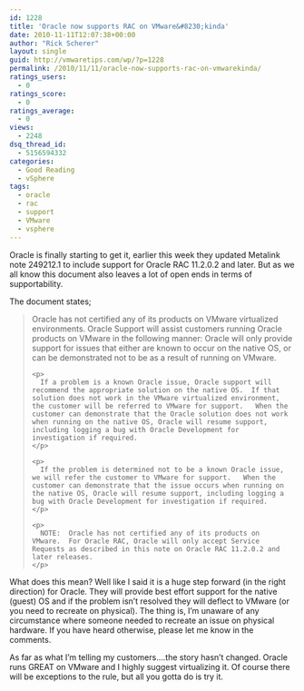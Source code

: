 ```yaml
---
id: 1228
title: 'Oracle now supports RAC on VMware&#8230;kinda'
date: 2010-11-11T12:07:38+00:00
author: "Rick Scherer"
layout: single
guid: http://vmwaretips.com/wp/?p=1228
permalink: /2010/11/11/oracle-now-supports-rac-on-vmwarekinda/
ratings_users:
  - 0
ratings_score:
  - 0
ratings_average:
  - 0
views:
  - 2248
dsq_thread_id:
  - 5156594332
categories:
  - Good Reading
  - vSphere
tags:
  - oracle
  - rac
  - support
  - VMware
  - vsphere
---
```

<div class="ciText">
  <p>
    Oracle is finally starting to get it, earlier this week they updated Metalink note 249212.1 to include support for Oracle RAC 11.2.0.2 and later. But as we all know this document also leaves a lot of open ends in terms of supportability.
  </p>
  
  <p>
    The document states;
  </p>
  
  <blockquote>
    <p>
      Oracle has not certified any of its products on VMware virtualized environments. Oracle Support will assist customers running Oracle products on VMware in the following manner: Oracle will only provide support for issues that either are known to occur on the native OS, or can be demonstrated not to be as a result of running on VMware.
    </p>
    
    <p>
      If a problem is a known Oracle issue, Oracle support will recommend the appropriate solution on the native OS.  If that solution does not work in the VMware virtualized environment, the customer will be referred to VMware for support.   When the customer can demonstrate that the Oracle solution does not work when running on the native OS, Oracle will resume support, including logging a bug with Oracle Development for investigation if required.
    </p>
    
    <p>
      If the problem is determined not to be a known Oracle issue, we will refer the customer to VMware for support.   When the customer can demonstrate that the issue occurs when running on the native OS, Oracle will resume support, including logging a bug with Oracle Development for investigation if required.
    </p>
    
    <p>
      NOTE:  Oracle has not certified any of its products on VMware.  For Oracle RAC, Oracle will only accept Service Requests as described in this note on Oracle RAC 11.2.0.2 and later releases.
    </p>
  </blockquote>
  
  <p>
    What does this mean? Well like I said it is a huge step forward (in the right direction) for Oracle. They will provide best effort support for the native (guest) OS and if the problem isn&#8217;t resolved they will deflect to VMware (or you need to recreate on physical). The thing is, I&#8217;m unaware of any circumstance where someone needed to recreate an issue on physical hardware. If you have heard otherwise, please let me know in the comments.
  </p>
  
  <p>
    As far as what I&#8217;m telling my customers&#8230;.the story hasn&#8217;t changed. Oracle runs GREAT on VMware and I highly suggest virtualizing it. Of course there will be exceptions to the rule, but all you gotta do is try it.
  </p>
</div>